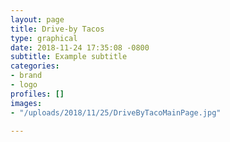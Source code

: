 ```yaml
---
layout: page
title: Drive-by Tacos
type: graphical
date: 2018-11-24 17:35:08 -0800
subtitle: Example subtitle
categories:
- brand
- logo
profiles: []
images:
- "/uploads/2018/11/25/DriveByTacoMainPage.jpg"

---
```

